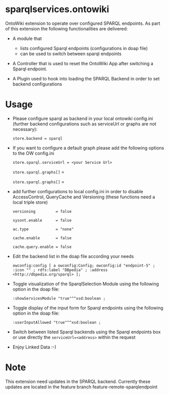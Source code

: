 sparqlservices.ontowiki
=======================

OntoWiki extension to operate over configured SPARQL endpoints.
As part of this extension the following functionalities are delivered:
* A module that 
  * lists configured Sparql endpoints (configurations in doap file)
  * can be used to switch between sparql endpoints

* A Controller that is used to reset the OntoWiki App after switching a Sparql endpoint.

* A Plugin used to hook into loading the SPARQL Backend in order to set backend configurations

Usage
=====
* Please configure sparql as backend in your local ontowiki config.ini (further backend configurations such as serviceUrl or graphs are not necessary):

  `store.backend = sparql`

* If you want to configure a default graph please add the following options to the OW config.ini

  `store.sparql.serviceUrl = <your Service Url>`

  `store.sparql.graphs[]` = <first graph Uri>

  `store.sparql.graphs[]` = <a further graph Uri>

* add further configurations to local config.ini in order to disable AccessControl, QueryCache and Versioning (these functions need a local triple store)

  `versioning         = false`

  `sysont.enable      = false`

  `ac.type            = "none"`

  `cache.enable       = false`

  `cache.query.enable = false`

* Edit the backend list in the doap file according your needs

  `owconfig:config [
      a owconfig:Config;
      owconfig:id "endpoint-5" ;
      :icon "" ;
      rdfs:label "DBpedia" ;
      :address <http://dbpedia.org/sparql>
    ];`


* Toggle visualization of the SparqlSelection Module using the following option in the doap file:

  `:showServicesModule "true"^^xsd:boolean ;`

* Toggle display of the input form for Sparql endpoints using the following option in the doap file:

  `:userInputAllowed "true"^^xsd:boolean ;`

* Switch between listed Sparql backends using the Sparql endpoints box or use directly the `serviceUrl=<address>` within the request

* Enjoy Linked Data :-)

Note 
====
This extension need updates in the SPARQL backend.
Currently these updates are located in the feature branch feature-remote-sparqlendpoint

